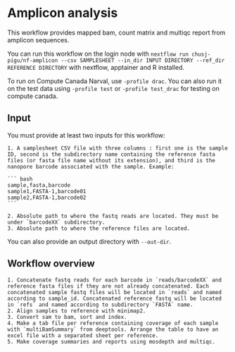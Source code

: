 # Amplicon analysis

This workflow provides mapped bam, count matrix and multiqc report from amplicon sequences.

You can run this workflow on the login node with `nextflow run chusj-pigu/nf-amplicon --csv SAMPLESHEET --in_dir INPUT DIRECTORY --ref_dir REFERENCE DIRECTORY` with nextflow, apptainer and R installed.

To run on Compute Canada Narval, use `-profile drac`. You can also run it on the test data using `-profile test` or `-profile test_drac` for testing on compute canada.

## Input

You must provide at least two inputs for this workflow:

    1. A samplesheet CSV file with three columns : first one is the sample ID, second is the subdirectory name containing the reference fasta files (or fasta file name without its extension), and third is the nanopore barcode associated with the sample. Example:

    ``` bash
    sample,fasta,barcode
    sample1,FASTA-1,barcode01
    sample2,FASTA-1,barcode02
    ```

    2. Absolute path to where the fastq reads are located. They must be under `barcodeXX` subdirectory.
    3. Absolute path to where the reference files are located.

You can also provide an output directory with `--out-dir`.

## Workflow overview

    1. Concatenate fastq reads for each barcode in `reads/barcodeXX` and reference fasta files if they are not already concatenated. Each concatenated sample fastq files will be located in `reads` and named according to sample_id. Concatenated reference fastq will be located in `refs` and named according to subdirectory `FASTA` name.
    2. Align samples to reference with minimap2.
    3. Convert sam to bam, sort and index.
    4. Make a tab file per reference containing coverage of each sample with `multiBamSummary` from deeptools. Arrange the table to have an excel file with a separated sheet per reference.
    5. Make coverage summaries and reports using mosdepth and multiqc. 
